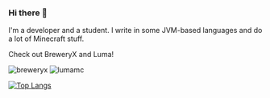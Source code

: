 ### Hi there 👋

I'm a developer and a student. I write in some JVM-based languages and do a lot of Minecraft stuff.

Check out BreweryX and Luma!

![[breweryx](https://github.com/user-attachments/assets/ce5ae821-50aa-486e-8ad2-189c6971e6a4)](https://github.com/BreweryTeam/BreweryX) ![[lumamc](https://github.com/user-attachments/assets/e4b6981e-6e8d-4589-bfeb-5508d344f945)](https://lumamc.net)


[![Top Langs](https://github-readme-stats.vercel.app/api/top-langs/?username=Jsinco&bg_color=6272e2,695571,6272e2&hide_border=true&layout=compact)](https://github-readme-stats.vercel.app/api/top-langs/?username=Jsinco&bg_color=6272e2,695571,6272e2&hide_border=true&layout=compact)

<!--






**Jsinco/Jsinco** is a ✨ _special_ ✨ repository because its `README.md` (this file) appears on your GitHub profile.

Here are some ideas to get you started:

- 🔭 I’m currently working on ...
- 🌱 I’m currently learning ...
- 👯 I’m looking to collaborate on ...
- 🤔 I’m looking for help with ...
- 💬 Ask me about ...
- 📫 How to reach me: ...
- 😄 Pronouns: ...
- ⚡ Fun fact: ...
-->
